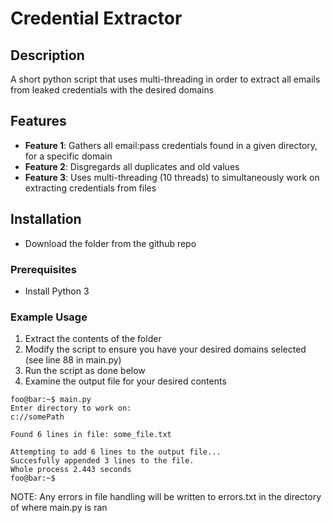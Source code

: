 # Credential Extractor

## Description

A short python script that uses multi-threading in order to extract all emails from leaked credentials with the desired domains

## Features

- **Feature 1**: Gathers all email:pass credentials found in a given directory, for a specific domain
- **Feature 2**: Disgregards all duplicates and old values
- **Feature 3**: Uses multi-threading (10 threads) to simultaneously work on extracting credentials from files

## Installation

- Download the folder from the github repo

### Prerequisites

- Install Python 3

### Example Usage

1. Extract the contents of the folder
2. Modify the script to ensure you have your desired domains selected (see line 88 in main.py)
3. Run the script as done below
4. Examine the output file for your desired contents


```console
foo@bar:~$ main.py
Enter directory to work on: 
c://somePath

Found 6 lines in file: some_file.txt

Attempting to add 6 lines to the output file...
Succesfully appended 3 lines to the file.
Whole process 2.443 seconds
foo@bar:~$
```

NOTE: Any errors in file handling will be written to errors.txt in the directory of where main.py is ran